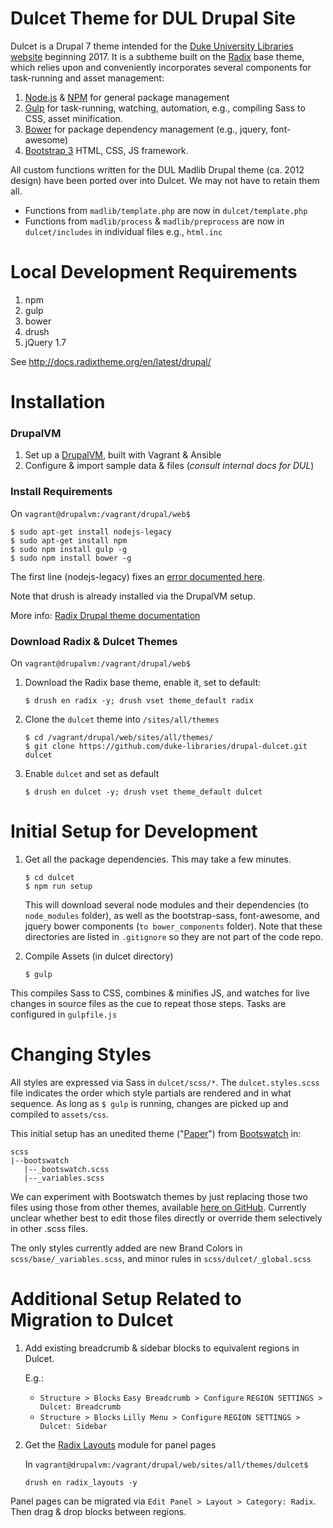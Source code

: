 # Dulcet Theme for DUL Drupal Site

Dulcet is a Drupal 7 theme intended for the [Duke University Libraries website](http://library.duke.edu) beginning 2017. It is a subtheme built on the [Radix](https://www.drupal.org/project/radix) base theme, which relies upon and conveniently incorporates several components for task-running and asset management:

1. [Node.js](https://nodejs.org/en/) & [NPM](https://www.npmjs.com/) for general package management
2. [Gulp](http://gulpjs.com/) for task-running, watching, automation, e.g., compiling Sass to CSS, asset minification.
3. [Bower](https://bower.io/) for package dependency management (e.g., jquery, font-awesome)
4. [Bootstrap 3](http://getbootstrap.com/) HTML, CSS, JS framework.

All custom functions written for the DUL Madlib Drupal theme (ca. 2012 design) have been ported over into Dulcet. We may not have to retain them all. 

- Functions from `madlib/template.php` are now in `dulcet/template.php`
- Functions from `madlib/process` & `madlib/preprocess` are now in `dulcet/includes` in individual files e.g., `html.inc`

# Local Development Requirements
1. npm
2. gulp
3. bower
4. drush
5. jQuery 1.7

See http://docs.radixtheme.org/en/latest/drupal/

# Installation

### DrupalVM
1. Set up a [DrupalVM](https://www.drupalvm.com/), built with Vagrant & Ansible
2. Configure & import sample data & files (_consult internal docs for DUL_)

### Install Requirements
On `vagrant@drupalvm:/vagrant/drupal/web$`

```
$ sudo apt-get install nodejs-legacy
$ sudo apt-get install npm
$ sudo npm install gulp -g
$ sudo npm install bower -g
```
The first line (nodejs-legacy) fixes an [error documented here](http://stackoverflow.com/questions/21168141/cannot-install-packages-using-node-package-manager-in-ubuntu).

Note that drush is already installed via the DrupalVM setup.

More info:
[Radix Drupal theme documentation](http://docs.radixtheme.org/en/latest/drupal/)

### Download Radix & Dulcet Themes

On `vagrant@drupalvm:/vagrant/drupal/web$`

1. Download the Radix base theme, enable it, set to default:

    ```
    $ drush en radix -y; drush vset theme_default radix
    ```

2. Clone the `dulcet` theme into `/sites/all/themes`

    ```
    $ cd /vagrant/drupal/web/sites/all/themes/
    $ git clone https://github.com/duke-libraries/drupal-dulcet.git dulcet
    ```

3. Enable `dulcet` and set as default

    ```
    $ drush en dulcet -y; drush vset theme_default dulcet
    ```

# Initial Setup for Development
1. Get all the package dependencies. This may take a few minutes.

    ```
    $ cd dulcet
    $ npm run setup
    ```

    This will download several node modules and their dependencies (to `node_modules` folder), as well as the bootstrap-sass, font-awesome, and jquery bower components (`to bower_components` folder). Note that these directories are listed in `.gitignore` so they are not part of the code repo.

2. Compile Assets (in dulcet directory)

    ```
    $ gulp
    ```
This compiles Sass to CSS, combines & minifies JS, and watches for live changes in source files as the cue to repeat those steps. Tasks are configured in `gulpfile.js`

# Changing Styles
All styles are expressed via Sass in `dulcet/scss/*`. The `dulcet.styles.scss` file indicates the order which style partials are rendered and in what sequence. As long as `$ gulp` is running, changes are picked up and compiled to `assets/css`.

This initial setup has an unedited theme ("[Paper](http://bootswatch.com/paper/)") from [Bootswatch](http://bootswatch.com/) in:

```
scss
|--bootswatch
   |--_bootswatch.scss
   |--_variables.scss
```

We can experiment with Bootswatch themes by just replacing those two files using those from other themes, available [here on GitHub](https://github.com/thomaspark/bootswatch). Currently unclear whether best to edit those files directly or override them selectively in other .scss files.

The only styles currently added are new Brand Colors in `scss/base/_variables.scss`, and minor rules in `scss/dulcet/_global.scss`

# Additional Setup Related to Migration to Dulcet
1. Add existing breadcrumb & sidebar blocks to equivalent regions in Dulcet.

    E.g.:
    - `Structure > Blocks` `Easy Breadcrumb > Configure` `REGION SETTINGS > Dulcet: Breadcrumb`
    - `Structure > Blocks` `Lilly Menu > Configure` `REGION SETTINGS > Dulcet: Sidebar`

2. Get the [Radix Layouts](https://www.drupal.org/project/radix_layouts) module for panel pages

    In `vagrant@drupalvm:/vagrant/drupal/web/sites/all/themes/dulcet$`

    ```
    drush en radix_layouts -y
    ```
Panel pages can be migrated via `Edit Panel > Layout > Category: Radix`. Then drag & drop blocks between regions.
